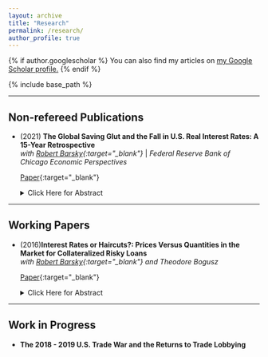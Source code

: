 ```yaml
---
layout: archive
title: "Research"
permalink: /research/
author_profile: true
---
```


{% if author.googlescholar %}
  You can also find my articles on <u><a href="{{author.googlescholar}}">my Google Scholar profile</a>.</u>
{% endif %}

{% include base_path %}

---

Non-refereed Publications
---

+ \(2021\) **The Global Saving Glut and the Fall in U.S. Real Interest Rates: A 15-Year Retrospective** <br>
	*with [Robert Barsky](https://www.chicagofed.org/people/b/barsky-robert){:target="_blank"}* | *Federal Reserve Bank of Chicago Economic Perspectives*

	[Paper](http://mattheweaston.github.io/files/ep2021_01.pdf){:target="_blank"}
	
	<details>
  		<summary>Click Here for Abstract</summary>
  		
		The authors revisit Ben Bernanke’s global saving glut (GSG) hypothesis from 2005—which links low long-term real interest rates in the United States to excess saving in a number of non-Western countries, including, but not limited to, China. Using an analytical framework and empirical data, they find that the ability of the GSG hypothesis to explain the fall in long-term real rates between 2002 and 2006 is likely much greater than its ability to account for the further fall in these rates from the Great Recession onward.
		
	</details>

---

Working Papers
---

+ \(2016\)**Interest Rates or Haircuts?: Prices Versus Quantities in the Market for Collateralized Risky Loans** <br>
	*with [Robert Barsky](https://www.chicagofed.org/people/b/barsky-robert){:target="_blank"} and Theodore Bogusz*

	[Paper](http://mattheweaston.github.io/files/frbchiwp_201609.pdf){:target="_blank"}
	
	<details>
		<summary>Click Here for Abstract</summary>
		
		Markets for risky loans clear on two dimensions - an interest rate (or equivalently a spread above the riskless rate) and a specification of the amount of collateral per dollar of lending. The latter is summarized by the margin or "haircut" associated with the loan. Some key models of endogenous collateral constraints imply that the primary equilibrating force will be in the form of haircuts rather than movements in interest rate spreads. Indeed, an important benchmark model, derived in a two-state world, implies that haircuts will adjust to render all lending riskless, and that a loss of risk capital on the part of borrowers has profound effects on asset prices. Quantitative analysis of a model of collateral equilibrium with a continuum of states turns these results on their heads. The bulk of the response to lenders' perception of increased default risk is in the form of higher default premia. Further, with high initial leverage, reductions in risk capital decrease equilibrium margins almost proportionately, while asset prices barely move. To the extent that one believes that it is a stylized fact that haircuts move more than spreads - as seen, for example, in bilateral repo data from 2007-2008 - this reversal is disturbing.
		
	</details>
	
	

---

Work in Progress
---

+ **The 2018 - 2019 U.S. Trade War and the Returns to Trade Lobbying**